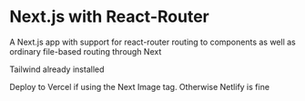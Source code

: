 # Next.js with React-Router

A Next.js app with support for react-router routing to components as well as ordinary file-based routing through Next

Tailwind already installed

Deploy to Vercel if using the Next Image tag. Otherwise Netlify is fine